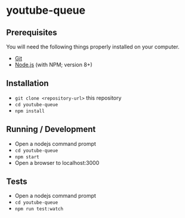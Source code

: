 # youtube-queue

## Prerequisites

You will need the following things properly installed on your computer.

* [Git](https://git-scm.com/)
* [Node.js](https://nodejs.org/) (with NPM; version 8+)

## Installation

* `git clone <repository-url>` this repository
* `cd youtube-queue`
* `npm install`

## Running / Development

* Open a nodejs command prompt
* `cd youtube-queue`
* `npm start`
* Open a browser to localhost:3000

## Tests

* Open a nodejs command prompt
* `cd youtube-queue`
* `npm run test:watch`